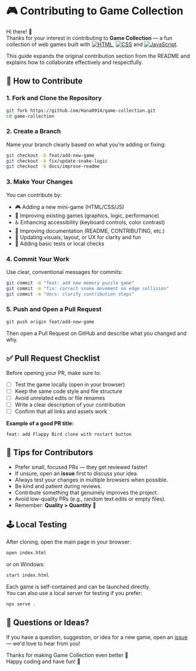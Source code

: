 # 🎮 Contributing to Game Collection

Hi there! 👋  
Thanks for your interest in contributing to **Game Collection** — a fun collection of web games built with [![HTML](https://img.shields.io/badge/HTML-5-orange?logo=html5&logoColor=white)](https://developer.mozilla.org/docs/Web/HTML), 
[![CSS](https://img.shields.io/badge/CSS-3-blue?logo=css3&logoColor=white)](https://developer.mozilla.org/docs/Web/CSS) and 
[![JavaScript](https://img.shields.io/badge/JavaScript-ES6-yellow?logo=javascript&logoColor=white)](https://developer.mozilla.org/docs/Web/JavaScript).

This guide expands the original contribution section from the README and explains how to collaborate effectively and respectfully.

 

## 🧩 How to Contribute

### 1. Fork and Clone the Repository
```bash
git fork https://github.com/Hana0914/game-collection.git
cd game-collection
```

### 2. Create a Branch
Name your branch clearly based on what you’re adding or fixing:
```bash
git checkout -b feat/add-new-game
git checkout -b fix/update-snake-logic
git checkout -b docs/improve-readme
```

### 3. Make Your Changes
You can contribute by:
- 🎮 Adding a new mini-game (HTML/CSS/JS)
- 🧠 Improving existing games (graphics, logic, performance)
- ♿ Enhancing accessibility (keyboard controls, color contrast)
- 🧾 Improving documentation (README, CONTRIBUTING, etc.)
- 💅 Updating visuals, layout, or UX for clarity and fun
- 🧪 Adding basic tests or local checks

### 4. Commit Your Work
Use clear, conventional messages for commits:
```bash
git commit -m "feat: add new memory puzzle game"
git commit -m "fix: correct snake movement on edge collision"
git commit -m "docs: clarify contribution steps"
```

### 5. Push and Open a Pull Request
```bash
git push origin feat/add-new-game
```
Then open a Pull Request on GitHub and describe what you changed and why.

 

## ✅ Pull Request Checklist

Before opening your PR, make sure to:
- [ ] Test the game locally (open in your browser)
- [ ] Keep the same code style and file structure
- [ ] Avoid unrelated edits or file renames
- [ ] Write a clear description of your contribution
- [ ] Confirm that all links and assets work

**Example of a good PR title:**
```
feat: add Flappy Bird clone with restart button
```

 

## 🧠 Tips for Contributors
- Prefer small, focused PRs — they get reviewed faster!  
- If unsure, open an **issue** first to discuss your idea.  
- Always test your changes in multiple browsers when possible.  
- Be kind and patient during reviews.  
- Contribute something that genuinely improves the project.  
- Avoid low-quality PRs (e.g., random text edits or empty files).  
- Remember: **Quality > Quantity** 🎯

 

## 🕹 Local Testing

After cloning, open the main page in your browser:
```bash
open index.html
```
or on Windows:
```bash
start index.html
```

Each game is self-contained and can be launched directly.  
You can also use a local server for testing if you prefer:
```bash
npx serve .
```

 

## 💬 Questions or Ideas?

If you have a question, suggestion, or idea for a new game, open an [issue](https://github.com/Hana0914/game-collection/issues) — we'd love to hear from you!

Thanks for making Game Collection even better 💜  
Happy coding and have fun! 🎉
